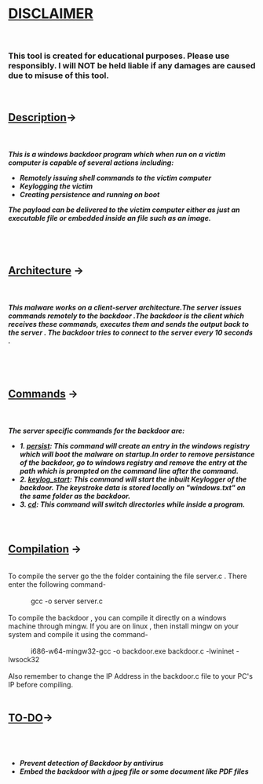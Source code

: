 <h1><u>DISCLAIMER</u></h1><br>
<h3>This tool is created for educational purposes. Please use responsibly. 
I will NOT be held liable if any damages are caused due to misuse of this tool.</h3><br>
<h2><u>Description</u>-></h2><br>
				<h5> This is a windows backdoor program which when run on a victim computer is capable of several actions including:
				  <ul>
  <li>Remotely issuing shell commands to the victim computer</li>
  <li>Keylogging the victim</li>
  <li>Creating persistence and running on boot</li>
</ul>
The payload can be delivered to the victim computer either as just an executable file or embedded inside an file such as an image.</h5>
<br><br>

<h2><u>Architecture</u> -></h2><br>
<h5>This malware works on a client-server architecture.The server issues commands remotely to the backdoor .The backdoor is the client which receives these commands, executes them and sends the output back to the server . The backdoor tries to connect to the server every 10 seconds .</h5><br><br>
<h2><u>Commands</u> -></h2><br>
<h5>The server specific commands for the backdoor are:<ul>
  <li>1. <u>persist</u>: This command will create an entry in the windows registry which will boot the malware on startup.In order to remove persistance of the backdoor, go to windows registry and remove the entry at the path which is prompted on the command line after the command.</li>
  <li>2. <u>keylog_start</u>: This command will start the inbuilt Keylogger of the backdoor. The keystroke data is stored locally on "windows.txt" on the same folder as the backdoor.</li>
  <li>3. <u>cd</u>: This command will switch directories while inside a program.</li>
</ul></h5><br>
<h2><u>Compilation</u> -></h2><br>To compile the server go the the folder containing the file server.c . There enter the following command-
<br>
<br>
&emsp;&emsp;&emsp; gcc -o server server.c
<br><br>
To compile the backdoor , you can compile it directly on a windows machine through mingw. If you are on linux , then install mingw on your system and compile it using the command-
<br><br>
&emsp;&emsp;&emsp; i686-w64-mingw32-gcc -o backdoor.exe backdoor.c -lwininet -lwsock32
<br><br>
Also remember to change the IP Address in the backdoor.c file to your PC's IP before compiling.

<br>
<br>
<h2><u>TO-DO</u>-></h2>
<br>
<br>
<h5><ul><li>Prevent detection of Backdoor by antivirus</li>
<li>Embed the backdoor with a jpeg file or some document like PDF files</li></ul></h5>
